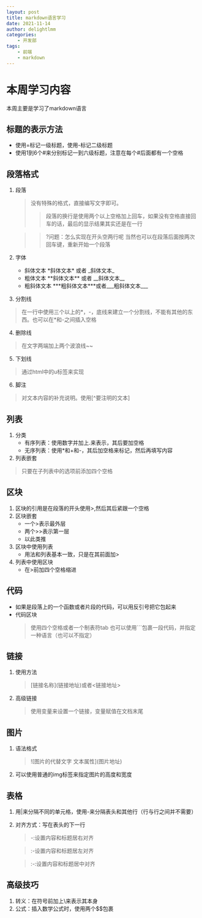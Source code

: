 ```yaml
---
layout: post
title: markdown语言学习
date: 2021-11-14
author: delightlmm
categories:
    - 开发部
tags:
    - 前端
    - markdown
---
```

# 本周学习内容
本周主要是学习了markdown语言  
## 标题的表示方法
* 使用=标记一级标题，使用-标记二级标题
* 使用1到6个#来分别标记一到六级标题，注意在每个#后面都有一个空格


## 段落格式
1. 段落
    > 没有特殊的格式，直接编写文字即可。
    >> 段落的换行是使用两个以上空格加上回车，如果没有空格直接回车的话，最后的显示结果其实还是在一行  

    >> ?问题：怎么实现在开头空两行呢
    >当然也可以在段落后面按两次回车键，重新开始一个段落
2. 字体
    * 斜体文本 \*斜体文本\* 或者 \_斜体文本\_
    * 粗体文本 \*\*斜体文本\*\* 或者 \_\_斜体文本\_\_
    * 粗斜体文本 \*\*\*粗斜体文本\*\*\*或者\_\_\_粗斜体文本\_\_\_
3. 分割线
> 在一行中使用三个以上的*，-，底线来建立一个分割线，不能有其他的东西。也可以在*和-之间插入空格
4. 删除线
> 在文字两端加上两个波浪线~~
5. 下划线
> 通过html中的u标签来实现
6. 脚注
> 对文本内容的补充说明。使用\[^要注明的文本\]


## 列表
1. 分类
    * 有序列表：使用数字并加上.来表示，其后要加空格
    * 无序列表：使用*和+和-，其后加空格来标记，然后再填写内容
2. 列表嵌套
> 只要在子列表中的选项前添加四个空格


## 区块
1. 区块的引用是在段落的开头使用>,然后其后紧跟一个空格
2. 区块嵌套
    * 一个>表示最外层
    * 两个>>表示第一层
    * 以此类推
3. 区块中使用列表
    * 用法和列表基本一致，只是在其前面加>
4. 列表中使用区块
    * 在>前加四个空格缩进
	
	
## 代码
* 如果是段落上的一个函数或者片段的代码，可以用反引号把它包起来
* 代码区块
    > 使用四个空格或者一个制表符tab
    > 也可以使用```包裹一段代码，并指定一种语言（也可以不指定）
	
	
## 链接
1. 使用方法
    > \[链接名称\]\(链接地址\)或者<链接地址>
2. 高级链接
    > 使用变量来设置一个链接，变量赋值在文档末尾
	
	
## 图片
1. 语法格式
    > \!\[图片的代替文字 文本属性\]\(图片地址\)
2. 可以使用普通的img标签来指定图片的高度和宽度


## 表格
1. 用|来分隔不同的单元格，使用-来分隔表头和其他行（行与行之间并不需要）
2. 对齐方式：写在表头的下一行
    > -:设置内容和标题居右对齐  

    > :-设置内容和标题居左对齐  
    
    > :-:设置内容和标题居中对齐
	
	
## 高级技巧
1. 转义：在符号前加上\来表示其本身
2. 公式：插入数学公式时，使用两个$$包裹
